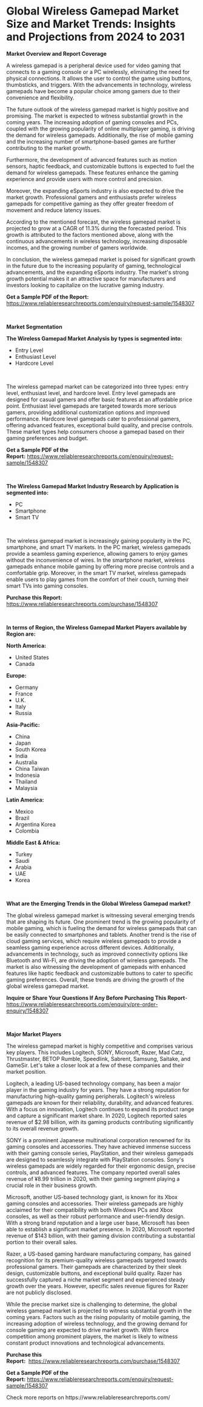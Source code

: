 <p><h1>Global Wireless Gamepad Market Size and Market Trends: Insights and Projections from 2024 to 2031</h1></p><p><strong>Market Overview and Report Coverage</strong></p>
<p><p>A wireless gamepad is a peripheral device used for video gaming that connects to a gaming console or a PC wirelessly, eliminating the need for physical connections. It allows the user to control the game using buttons, thumbsticks, and triggers. With the advancements in technology, wireless gamepads have become a popular choice among gamers due to their convenience and flexibility.</p><p>The future outlook of the wireless gamepad market is highly positive and promising. The market is expected to witness substantial growth in the coming years. The increasing adoption of gaming consoles and PCs, coupled with the growing popularity of online multiplayer gaming, is driving the demand for wireless gamepads. Additionally, the rise of mobile gaming and the increasing number of smartphone-based games are further contributing to the market growth.</p><p>Furthermore, the development of advanced features such as motion sensors, haptic feedback, and customizable buttons is expected to fuel the demand for wireless gamepads. These features enhance the gaming experience and provide users with more control and precision.</p><p>Moreover, the expanding eSports industry is also expected to drive the market growth. Professional gamers and enthusiasts prefer wireless gamepads for competitive gaming as they offer greater freedom of movement and reduce latency issues.</p><p>According to the mentioned forecast, the wireless gamepad market is projected to grow at a CAGR of 11.3% during the forecasted period. This growth is attributed to the factors mentioned above, along with the continuous advancements in wireless technology, increasing disposable incomes, and the growing number of gamers worldwide.</p><p>In conclusion, the wireless gamepad market is poised for significant growth in the future due to the increasing popularity of gaming, technological advancements, and the expanding eSports industry. The market's strong growth potential makes it an attractive space for manufacturers and investors looking to capitalize on the lucrative gaming industry.</p></p>
<p><strong>Get a Sample PDF of the Report:</strong> <a href="https://www.reliableresearchreports.com/enquiry/request-sample/1548307">https://www.reliableresearchreports.com/enquiry/request-sample/1548307</a></p>
<p>&nbsp;</p>
<p><strong>Market Segmentation</strong></p>
<p><strong>The Wireless Gamepad Market Analysis by types is segmented into:</strong></p>
<p><ul><li>Entry Level</li><li>Enthusiast Level</li><li>Hardcore Level</li></ul></p>
<p>&nbsp;</p>
<p><p>The wireless gamepad market can be categorized into three types: entry level, enthusiast level, and hardcore level. Entry level gamepads are designed for casual gamers and offer basic features at an affordable price point. Enthusiast level gamepads are targeted towards more serious gamers, providing additional customization options and improved performance. Hardcore level gamepads cater to professional gamers, offering advanced features, exceptional build quality, and precise controls. These market types help consumers choose a gamepad based on their gaming preferences and budget.</p></p>
<p><strong>Get a Sample PDF of the Report:</strong>&nbsp;<a href="https://www.reliableresearchreports.com/enquiry/request-sample/1548307">https://www.reliableresearchreports.com/enquiry/request-sample/1548307</a></p>
<p>&nbsp;</p>
<p><strong>The Wireless Gamepad Market Industry Research by Application is segmented into:</strong></p>
<p><ul><li>PC</li><li>Smartphone</li><li>Smart TV</li></ul></p>
<p>&nbsp;</p>
<p><p>The wireless gamepad market is increasingly gaining popularity in the PC, smartphone, and smart TV markets. In the PC market, wireless gamepads provide a seamless gaming experience, allowing gamers to enjoy games without the inconvenience of wires. In the smartphone market, wireless gamepads enhance mobile gaming by offering more precise controls and a comfortable grip. Moreover, in the smart TV market, wireless gamepads enable users to play games from the comfort of their couch, turning their smart TVs into gaming consoles.</p></p>
<p><strong>Purchase this Report:</strong>&nbsp; <a href="https://www.reliableresearchreports.com/purchase/1548307">https://www.reliableresearchreports.com/purchase/1548307</a></p>
<p>&nbsp;</p>
<p><strong>In terms of Region, the Wireless Gamepad Market Players available by Region are:</strong></p>
<p>
    <p> <strong> North America: </strong>
        <ul>
            <li>United States</li>
            <li>Canada</li>
        </ul>
        </p> 
    <p> <strong> Europe: </strong>
        <ul>
            <li>Germany</li>
            <li>France</li>
            <li>U.K.</li>
            <li>Italy</li>
            <li>Russia</li>
        </ul>
        </p> 
    <p> <strong> Asia-Pacific: </strong>
        <ul>
            <li>China</li>
            <li>Japan</li>
            <li>South Korea</li>
            <li>India</li>
            <li>Australia</li>
            <li>China Taiwan</li>
            <li>Indonesia</li>
            <li>Thailand</li>
            <li>Malaysia</li>
        </ul>
        </p> 
    <p> <strong> Latin America: </strong>
        <ul>
            <li>Mexico</li>
            <li>Brazil</li>
            <li>Argentina Korea</li>
            <li>Colombia</li>
        </ul>
        </p> 
    <p> <strong> Middle East & Africa: </strong>
        <ul>
            <li>Turkey</li>
            <li>Saudi</li>
            <li>Arabia</li>
            <li>UAE</li>
            <li>Korea</li>
        </ul>
    </p>
    </p>
<p>&nbsp;</p>
<p><strong>What are the Emerging Trends in the Global Wireless Gamepad market?</strong></p>
<p><p>The global wireless gamepad market is witnessing several emerging trends that are shaping its future. One prominent trend is the growing popularity of mobile gaming, which is fueling the demand for wireless gamepads that can be easily connected to smartphones and tablets. Another trend is the rise of cloud gaming services, which require wireless gamepads to provide a seamless gaming experience across different devices. Additionally, advancements in technology, such as improved connectivity options like Bluetooth and Wi-Fi, are driving the adoption of wireless gamepads. The market is also witnessing the development of gamepads with enhanced features like haptic feedback and customizable buttons to cater to specific gaming preferences. Overall, these trends are driving the growth of the global wireless gamepad market.</p></p>
<p><strong>Inquire or Share Your Questions If Any Before Purchasing This Report</strong>- <a href="https://www.reliableresearchreports.com/enquiry/pre-order-enquiry/1548307">https://www.reliableresearchreports.com/enquiry/pre-order-enquiry/1548307</a></p>
<p>&nbsp;</p>
<p><strong>Major Market Players</strong></p>
<p><p>The wireless gamepad market is highly competitive and comprises various key players. This includes Logitech, SONY, Microsoft, Razer, Mad Catz, Thrustmaster, BETOP Rumble, Speedlink, Sabrent, Samsung, Saitake, and GameSir. Let's take a closer look at a few of these companies and their market position.</p><p>Logitech, a leading US-based technology company, has been a major player in the gaming industry for years. They have a strong reputation for manufacturing high-quality gaming peripherals. Logitech's wireless gamepads are known for their reliability, durability, and advanced features. With a focus on innovation, Logitech continues to expand its product range and capture a significant market share. In 2020, Logitech reported sales revenue of $2.98 billion, with its gaming products contributing significantly to its overall revenue growth.</p><p>SONY is a prominent Japanese multinational corporation renowned for its gaming consoles and accessories. They have achieved immense success with their gaming console series, PlayStation, and their wireless gamepads are designed to seamlessly integrate with PlayStation consoles. Sony's wireless gamepads are widely regarded for their ergonomic design, precise controls, and advanced features. The company reported overall sales revenue of ¥8.99 trillion in 2020, with their gaming segment playing a crucial role in their business growth.</p><p>Microsoft, another US-based technology giant, is known for its Xbox gaming consoles and accessories. Their wireless gamepads are highly acclaimed for their compatibility with both Windows PCs and Xbox consoles, as well as their robust performance and user-friendly design. With a strong brand reputation and a large user base, Microsoft has been able to establish a significant market presence. In 2020, Microsoft reported revenue of $143 billion, with their gaming division contributing a substantial portion to their overall sales.</p><p>Razer, a US-based gaming hardware manufacturing company, has gained recognition for its premium-quality wireless gamepads targeted towards professional gamers. Their gamepads are characterized by their sleek design, customizable buttons, and exceptional build quality. Razer has successfully captured a niche market segment and experienced steady growth over the years. However, specific sales revenue figures for Razer are not publicly disclosed.</p><p>While the precise market size is challenging to determine, the global wireless gamepad market is projected to witness substantial growth in the coming years. Factors such as the rising popularity of mobile gaming, the increasing adoption of wireless technology, and the growing demand for console gaming are expected to drive market growth. With fierce competition among prominent players, the market is likely to witness constant product innovations and technological advancements.</p></p>
<p><strong>Purchase this Report:</strong>&nbsp;&nbsp;<a href="https://www.reliableresearchreports.com/purchase/1548307">https://www.reliableresearchreports.com/purchase/1548307</a></p>
<p></p>
<p><strong>Get a Sample PDF of the Report:</strong>&nbsp;<a href="https://www.reliableresearchreports.com/enquiry/request-sample/1548307">https://www.reliableresearchreports.com/enquiry/request-sample/1548307</a></p>
<p>Check more reports on https://www.reliableresearchreports.com/</p>